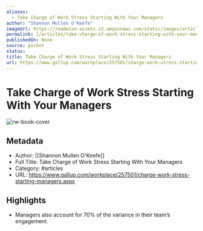 ```yaml
---
aliases:
  - Take Charge of Work Stress Starting With Your Managers
author: "Shannon Mullen O'Keefe"
imageUrl: https://readwise-assets.s3.amazonaws.com/static/images/article4.6bc1851654a0.png
permalink: l/articles/take-charge-of-work-stress-starting-with-your-managers
publishedOn: None
source: pocket
status: 
title: Take Charge of Work Stress Starting With Your Managers
url: https://www.gallup.com/workplace/257501/charge-work-stress-starting-managers.aspx
---
```

# Take Charge of Work Stress Starting With Your Managers

![rw-book-cover](https://readwise-assets.s3.amazonaws.com/static/images/article4.6bc1851654a0.png)

## Metadata

- Author: [[Shannon Mullen O'Keefe]]
- Full Title: Take Charge of Work Stress Starting With Your Managers
- Category: #articles
- URL: https://www.gallup.com/workplace/257501/charge-work-stress-starting-managers.aspx

## Highlights

- Managers also account for 70% of the variance in their team’s engagement.
